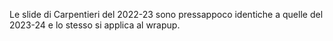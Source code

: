 Le slide di Carpentieri del 2022-23 sono pressappoco identiche a quelle del 2023-24 e lo stesso si applica al wrapup.